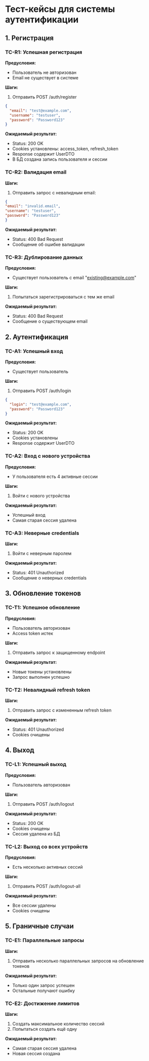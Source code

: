 # Тест-кейсы для системы аутентификации

## 1. Регистрация

### TC-R1: Успешная регистрация
**Предусловия:**
- Пользователь не авторизован
- Email не существует в системе

**Шаги:**
1. Отправить POST /auth/register
```json
{
  "email": "test@example.com",
  "username": "testuser",
  "password": "Password123"
}
```

**Ожидаемый результат:**
- Status: 200 OK
- Cookies установлены: access_token, refresh_token
- Response содержит UserDTO
- В БД создана запись пользователя и сессии

### TC-R2: Валидация email
**Шаги:**
1. Отправить запрос с невалидным email:
```json
{
"email": "invalid.email",
"username": "testuser",
"password": "Password123"
}
```

**Ожидаемый результат:**
- Status: 400 Bad Request
- Сообщение об ошибке валидации

### TC-R3: Дублирование данных
**Предусловия:**
- Существует пользователь с email "existing@example.com"

**Шаги:**
1. Попытаться зарегистрироваться с тем же email

**Ожидаемый результат:**
- Status: 400 Bad Request
- Сообщение о существующем email

## 2. Аутентификация

### TC-A1: Успешный вход
**Предусловия:**
- Существует пользователь

**Шаги:**
1. Отправить POST /auth/login
```json
{
  "login": "test@example.com",
  "password": "Password123"
}
```

**Ожидаемый результат:**
- Status: 200 OK
- Cookies установлены
- Response содержит UserDTO

### TC-A2: Вход с нового устройства
**Предусловия:**
- У пользователя есть 4 активные сессии

**Шаги:**
1. Войти с нового устройства

**Ожидаемый результат:**
- Успешный вход
- Самая старая сессия удалена

### TC-A3: Неверные credentials
**Шаги:**
1. Войти с неверным паролем

**Ожидаемый результат:**
- Status: 401 Unauthorized
- Сообщение о неверных credentials

## 3. Обновление токенов

### TC-T1: Успешное обновление
**Предусловия:**
- Пользователь авторизован
- Access token истек

**Шаги:**
1. Отправить запрос к защищенному endpoint

**Ожидаемый результат:**
- Новые токены установлены
- Запрос выполнен успешно

### TC-T2: Невалидный refresh token
**Шаги:**
1. Отправить запрос с измененным refresh token

**Ожидаемый результат:**
- Status: 401 Unauthorized
- Cookies очищены

## 4. Выход

### TC-L1: Успешный выход
**Предусловия:**
- Пользователь авторизован

**Шаги:**
1. Отправить POST /auth/logout

**Ожидаемый результат:**
- Status: 200 OK
- Cookies очищены
- Сессия удалена из БД

### TC-L2: Выход со всех устройств
**Предусловия:**
- Есть несколько активных сессий

**Шаги:**
1. Отправить POST /auth/logout-all

**Ожидаемый результат:**
- Все сессии удалены
- Cookies очищены

## 5. Граничные случаи

### TC-E1: Параллельные запросы
**Шаги:**
1. Отправить несколько параллельных запросов на обновление токенов

**Ожидаемый результат:**
- Только один запрос успешен
- Остальные получают ошибку

### TC-E2: Достижение лимитов
**Шаги:**
1. Создать максимальное количество сессий
2. Попытаться создать ещё одну

**Ожидаемый результат:**
- Самая старая сессия удалена
- Новая сессия создана